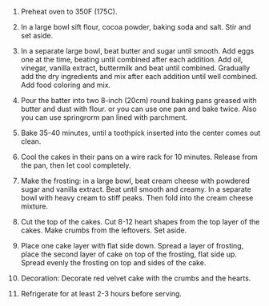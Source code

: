1. Preheat oven to 350F (175C).

2. In a large bowl sift flour, cocoa powder, baking soda and salt. Stir and set aside.

3. In a separate large bowl, beat butter and sugar until smooth. Add eggs one at the time, beating until combined after each addition. Add oil, vinegar, vanilla extract, buttermilk and beat until combined. Gradually add the dry ingredients and mix after each addition until well combined. Add food coloring and mix.

4. Pour the batter into two 8-inch (20cm) round baking pans greased with butter and dust with flour. or you can use one pan and bake twice. Also you can use springrorm pan lined with parchment.

5. Bake 35-40 minutes, until a toothpick inserted into the center comes out clean.

6. Cool the cakes in their pans on a wire rack for 10 minutes. Release from the pan, then let cool completely.

7. Make the frosting: in a large bowl, beat cream cheese with powdered sugar and vanilla extract. Beat until smooth and creamy. In a separate bowl with heavy cream to stiff peaks. Then fold into the cream cheese mixture.

8. Cut the top of the cakes. Cut 8-12 heart shapes from the top layer of the cakes. Make crumbs from the leftovers. Set aside.

9. Place one cake layer with flat side down. Spread a layer of frosting, place the second layer of cake on top of the frosting, flat side up. Spread evenly the frosting on top and sides of the cake.

10. Decoration: Decorate red velvet cake with the crumbs and the hearts.

11. Refrigerate for at least 2-3 hours before serving.